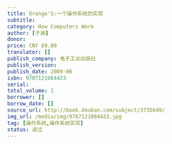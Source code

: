 ```yaml
---
title: Orange'S:一个操作系统的实现
subtitle: 
category: How Computers Work
author: [于渊]
donor: 
price: CNY 69.00
translator: []
publish_company: 电子工业出版社
publish_version: 
publish_date: 2009-06
isbn: 9787121084423
serial: 
total_volume: 1
borrower: []
borrow_date: []
source_url: http://book.douban.com/subject/3735649/
img_url: /media/img/9787121084423.jpg
tag: [操作系统,操作系统实现]
status: 读过
---
```

